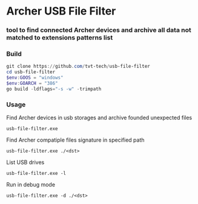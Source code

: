 # Archer USB File Filter

### tool to find connected Archer devices and archive all data not matched to extensions patterns list 

### Build
```powershell
git clone https://github.com/tvt-tech/usb-file-filter
cd usb-file-filter
$env:GOOS = "windows"
$env:GOARCH = "386"
go build -ldflags="-s -w" -trimpath
```

### Usage

Find Archer devices in usb storages and archive founded unexpected files
```powerhsell
usb-file-filter.exe 
```

Find Archer compatiple files signature in specified path
 ```powerhsell
usb-file-filter.exe ./<dst>
```

List USB drives
 ```powerhsell
usb-file-filter.exe -l
```

Run in debug mode
 ```powerhsell
usb-file-filter.exe -d ./<dst>
```